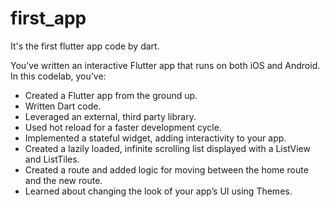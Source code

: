 # first_app
It's the first flutter app code by dart.

You’ve written an interactive Flutter app that runs on both iOS and Android. In this codelab, you’ve:

* Created a Flutter app from the ground up.
* Written Dart code.
* Leveraged an external, third party library.
* Used hot reload for a faster development cycle.
* Implemented a stateful widget, adding interactivity to your app.
* Created a lazily loaded, infinite scrolling list displayed with a ListView and ListTiles.
* Created a route and added logic for moving between the home route and the new route.
* Learned about changing the look of your app’s UI using Themes.

